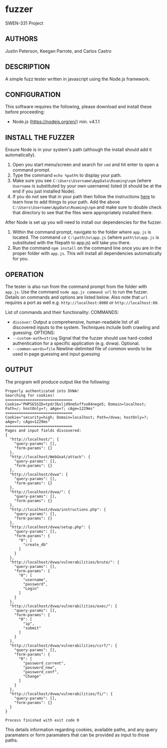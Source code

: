 # fuzzer
SWEN-331 Project

AUTHORS
------------
Justin Peterson, Keegan Parrote, and Carlos Castro

DESCRIPTION
------------
A simple fuzz tester written in javascript using the Node.js framework.

CONFIGURATION
------------
This software requires the following, please download and install these before proceeding:
* Node.js (https://nodejs.org/en/) min. v4.1.1


INSTALL THE FUZZER
------------
Ensure Node is in your system's path (although the install should add it automatically).
  1. Open you start menu/screen and search for `cmd` and hit enter to open a command prompt.
  2. Type the command `echo %path%` to display your path.
  3. Make sure you see `C:\Users\Username\AppData\Roaming\npm` (where `Username` is substituted by your own username) listed (it should be at the end if you just installed Node).
  4. If you do not see that in your path then follow the instructions [here](https://java.com/en/download/help/path.xml) to
learn how to add things to your path.  Add the above `C:\Users\Username\AppData\Roaming\npm` and make sure to double check that directory to see that the files were appropriately installed there.

After Node is set up you will need to install our dependencies for the fuzzer.
  1. Within the command prompt, navigate to the folder where `app.js` is located.  The command `cd C:\path\to\app.js` (where `path\to\app.js` is substituted with the filepath to app.js) will take you there.
  2. Run the command `npm install` on the command line once you are in the proper folder with `app.js`.  This will install all dependencies automatically for you.

OPERATION
------------
The tester is also run from the command prompt from the folder with `app.js`.  Use the command `node app.js command url` to run the fuzzer.  Details on commands and options are listed below.  Also note that `url` requires a port as well e.g. `http://localhost:8080` or `http://localhost:80`.

List of commands and their functionality:
COMMANDS:
  * `discover`: Output a comprehensive, human-readable list of all discovered inputs to the system. Techniques include both crawling and guessing.
OPTIONS:
  * `--custom-auth=string`     Signal that the fuzzer should use hard-coded authentication for a specific application (e.g. dvwa). Optional.
  *  `--common-words=file`     Newline-delimited file of common words to be used in page guessing and input guessing

OUTPUT
------------
The program will produce output like the following:
```
Properly authenticated into DVWA!
Searching for cookies!
==============================
Cookie="PHPSESSID=tpdr3bsljd9nm5vffvo04nege5; Domain=localhost; Path=/; hostOnly=?; aAge=?; cAge=1229ms"
==============================
Cookie="security=high; Domain=localhost; Path=/dvwa; hostOnly=?; aAge=?; cAge=1229ms"
==============================
Pages and input fields discovered:
{
  "http://localhost/": {
    "query-params": [],
    "form-params": {}
  },
  "http://localhost/WebGoat/attack": {
    "query-params": [],
    "form-params": {}
  },
  "http://localhost/dvwa": {
    "query-params": [],
    "form-params": {}
  },
  "http://localhost/dvwa/": {
    "query-params": [],
    "form-params": {}
  },
  "http://localhost/dvwa/instructions.php": {
    "query-params": [],
    "form-params": {}
  },
  "http://localhost/dvwa/setup.php": {
    "query-params": [],
    "form-params": {
      "0": [
        "create_db"
      ]
    }
  },
  "http://localhost/dvwa/vulnerabilities/brute/": {
    "query-params": [],
    "form-params": {
      "0": [
        "username",
        "password",
        "Login"
      ]
    }
  },
  "http://localhost/dvwa/vulnerabilities/exec/": {
    "query-params": [],
    "form-params": {
      "0": [
        "ip",
        "submit"
      ]
    }
  },
  "http://localhost/dvwa/vulnerabilities/csrf/": {
    "query-params": [],
    "form-params": {
      "0": [
        "password_current",
        "password_new",
        "password_conf",
        "Change"
      ]
    }
  },
  "http://localhost/dvwa/vulnerabilities/fi/": {
    "query-params": [],
    "form-params": {}
  }
}

Process finished with exit code 0

```
This details information regarding cookies, available paths, and any query paramaters or form paramaters that can be provided as input to those paths.
